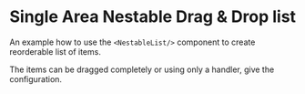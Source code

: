 # Single Area Nestable Drag & Drop list

An example how to use the `<NestableList/>` component to create reorderable list of items.

The items can be dragged completely or using only a handler, give the configuration.